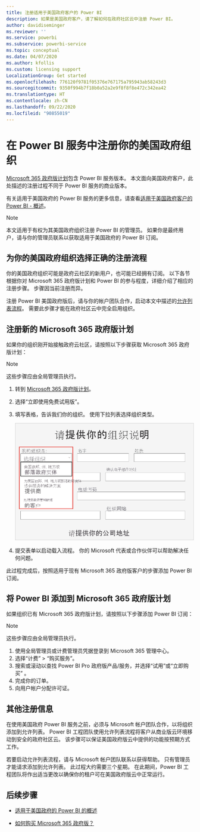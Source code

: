 ```yaml
---
title: 注册适用于美国政府客户的 Power BI
description: 如果是美国政府客户，请了解如何在政府社区云中注册 Power BI。
author: davidiseminger
ms.reviewer: ''
ms.service: powerbi
ms.subservice: powerbi-service
ms.topic: conceptual
ms.date: 04/07/2020
ms.author: kfollis
ms.custom: licensing support
LocalizationGroup: Get started
ms.openlocfilehash: 776120f9781f05376e767175a795943ab58243d3
ms.sourcegitcommit: 9350f994b7f18b0a52a2e9f8f8f8e472c342ea42
ms.translationtype: HT
ms.contentlocale: zh-CN
ms.lasthandoff: 09/22/2020
ms.locfileid: "90855019"
---
```

# <a name="enroll-your-us-government-organization-in-the-power-bi-service"></a>在 Power BI 服务中注册你的美国政府组织

[Microsoft 365 政府版计划](https://www.microsoft.com/microsoft-365/government/compare-office-365-government-plans?rtc=1)包含 Power BI 服务版本。 本文面向美国政府客户，此处描述的注册过程不同于 Power BI 服务的商业版本。

有关适用于美国政府的 Power BI 服务的更多信息，请查看[适用于美国政府客户的 Power BI - 概述](service-govus-overview.md)。

> [!NOTE]
> 本文适用于有权为其美国政府组织注册 Power BI 的管理员。 如果你是最终用户，请与你的管理员联系以获取适用于美国政府的 Power BI 订阅。
> 
> 

## <a name="select-the-right-sign-up-process-for-your-us-government-organization"></a>为你的美国政府组织选择正确的注册流程

你的美国政府组织可能是政府云社区的新用户，也可能已经拥有订阅。 以下各节根据你对 Microsoft 365 政府版计划和 Power BI 的参与程度，详细介绍了相应的注册步骤。 步骤因当前注册而异。

注册 Power BI 美国政府版后，请与你的帐户团队合作，启动本文中描述的[允许列表流程](#additional-signup-information)。 需要此步骤才能在政府社区云中完全启用组织。

## <a name="sign-up-for-a-new-microsoft-365-government-plan"></a>注册新的 Microsoft 365 政府版计划

如果你的组织刚开始接触政府云社区，请按照以下步骤获取 Microsoft 365 政府版计划：

> [!NOTE]
> 这些步骤应由全局管理员执行。
>

1. 转到 [Microsoft 365 政府版计划](https://products.office.com/government/office-365-web-services-for-government)。
2. 选择“立即使用免费试用版”。
3. 填写表格，告诉我们你的组织。 使用下拉列表选择组织类型。

   ![在试用版注册中选择组织类型](media/service-govus-signup/gcc-trial-signup.png)

4. 提交表单以启动载入流程。 你的 Microsoft 代表或合作伙伴可以帮助解决任何问题。

此过程完成后，按照适用于现有 Microsoft 365 政府版客户的步骤添加 Power BI 订阅。

## <a name="add-power-bi-to-a-microsoft-365-government-plan"></a>将 Power BI 添加到 Microsoft 365 政府版计划

如果组织已有 Microsoft 365 政府版计划，请按照以下步骤添加 Power BI 订阅：

> [!NOTE]
> 这些步骤应由全局管理员执行。
> 
> 

1. 使用全局管理员或计费管理员凭据登录到 Microsoft 365 管理中心。
2. 选择“计费” > “购买服务”。
4. 搜索或滚动以查找 Power BI Pro 政府版产品/服务，并选择“试用”或“立即购买” 。
5. 完成你的订单。
6. 向用户帐户分配许可证。

## <a name="additional-signup-information"></a>其他注册信息

在使用美国政府 Power BI 服务之前，必须与 Microsoft 帐户团队合作，以将组织添加到允许列表。 Power BI 工程团队使用允许列表流程将客户从商业版云环境移动到安全的政府社区云。 该步骤可以保证美国政府版云中提供的功能按预期方式工作。 

若要启动允许列表流程，请与 Microsoft 帐户团队联系以获得帮助。 只有管理员才能请求添加到允许列表。 此过程大约需要三个星期。 在此期间，Power BI 工程团队将作出适当更改以确保你的租户可在美国政府版云中正常运行。


## <a name="next-steps"></a>后续步骤

* [适用于美国政府的 Power BI 的概述](service-govus-overview.md)
- [如何购买 Microsoft 365 政府版？](/office365/servicedescriptions/office-365-platform-service-description/office-365-us-government/microsoft-365-government-how-to-buy#how-do-i-buy-microsoft-365-government)